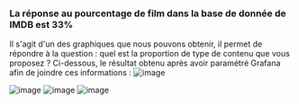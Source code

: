 ### La réponse au pourcentage de film dans la base de donnée de IMDB est 33% 
Il s'agit d'un des graphiques que nous pouvons obtenir, il permet de répondre à la question : quel est la proportion de type de contenu que vous proposez ? 
Ci-dessous, le résultat obtenu après avoir paramétré Grafana afin de joindre ces informations : 
![image](https://user-images.githubusercontent.com/71117842/147707405-e2949695-682f-4758-a4a5-7fc6414d3a28.png)


![image](https://user-images.githubusercontent.com/71117842/147770387-f4bc69c3-3b9f-49e4-b947-4afb2503523f.png)
![image](https://user-images.githubusercontent.com/71117842/147771603-96f8b0bb-007f-4710-8463-bbb956e8a3d3.png)
![image](https://user-images.githubusercontent.com/71117842/147776468-673026ad-78f0-4533-b874-a866783f1bf6.png)
